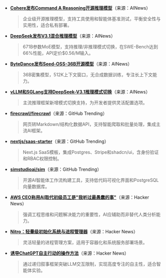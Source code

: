 - **[Cohere发布Command A Reasoning开源推理模型](https://x.com/cohere/status/1958542682890047511)**（来源：AINews）  
  > 企业级开源推理模型，支持工具使用和智能体基准测试，平衡安全性与实用性，适合私有部署。

- **[DeepSeek发布V3.1混合推理模型](https://twitter.com/deepseek_ai/status/1958417062008918312)**（来源：AINews）  
  > 671B参数MoE模型，支持推理/非推理模式切换，在SWE-Bench达到66%性能，API定价$0.56/M输入。

- **[ByteDance发布Seed-OSS-36B开源模型](https://github.com/orgs/bytedance/repositories)**（来源：AINews）  
  > 36B密集模型，512K上下文窗口，无合成数据训练，专注长上下文能力。

- **[vLLM和SGLang支持DeepSeek-V3.1推理模式切换](https://twitter.com/vllm_project/status/1958580047658491947)**（来源：AINews）  
  > 主流推理框架新增模式切换支持，为开发者提供灵活配置选项。

- **[firecrawl/firecrawl](https://github.com/firecrawl/firecrawl)**（来源：GitHub Trending）  
  > 网页转Markdown/结构化数据API，支持智能爬取和批量处理，集成主流AI框架。

- **[nextjs/saas-starter](https://github.com/nextjs/saas-starter)**（来源：GitHub Trending）  
  > Next.js SaaS模板，集成Postgres、Stripe和shadcn/ui，含身份验证和RBAC权限控制。

- **[simstudioai/sim](https://github.com/simstudioai/sim)**（来源：GitHub Trending）  
  > 开源AI智能体工作流构建工具，支持低代码可视化界面和PostgreSQL向量数据库。

- **[AWS CEO称用AI取代初级员工是"我听过最愚蠢的事"](https://news.ycombinator.com/item?id=44972151)**（来源：Hacker News）  
  > 强调工程思维和问题解决能力的重要性，AI应辅助而非替代人类分析能力。

- **[Nitro：轻量级初始化系统与进程管理器](https://news.ycombinator.com/item?id=44988530)**（来源：Hacker News）  
  > 灵活轻量的进程管理方案，适用于容器化和系统服务部署场景。

- **[诱导ChatGPT自主行动的操作方法](https://news.ycombinator.com/item?id=44989659)**（来源：Hacker News）  
  > 通过递归叙事框架突破LLM交互限制，实现高度专注的自主性，适合智能体实验。